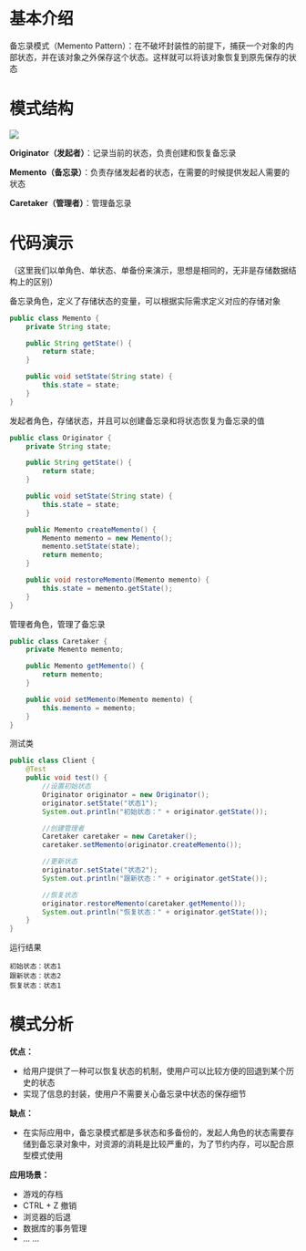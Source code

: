# 基本介绍

备忘录模式（Memento Pattern）：在不破坏封装性的前提下，捕获一个对象的内部状态，并在该对象之外保存这个状态。这样就可以将该对象恢复到原先保存的状态

# 模式结构

![](https://gitee.com/songjilong/FigureBed/raw/master/img/20200507233754.png)

**Originator（发起者）**：记录当前的状态，负责创建和恢复备忘录

**Memento（备忘录）**：负责存储发起者的状态，在需要的时候提供发起人需要的状态

**Caretaker（管理者）**：管理备忘录

# 代码演示

（这里我们以单角色、单状态、单备份来演示，思想是相同的，无非是存储数据结构上的区别）

备忘录角色，定义了存储状态的变量，可以根据实际需求定义对应的存储对象

```java
public class Memento {
    private String state;

    public String getState() {
        return state;
    }

    public void setState(String state) {
        this.state = state;
    }
}
```

发起者角色，存储状态，并且可以创建备忘录和将状态恢复为备忘录的值

```java
public class Originator {
    private String state;

    public String getState() {
        return state;
    }

    public void setState(String state) {
        this.state = state;
    }

    public Memento createMemento() {
        Memento memento = new Memento();
        memento.setState(state);
        return memento;
    }

    public void restoreMemento(Memento memento) {
        this.state = memento.getState();
    }
}
```

管理者角色，管理了备忘录

```java
public class Caretaker {
    private Memento memento;

    public Memento getMemento() {
        return memento;
    }

    public void setMemento(Memento memento) {
        this.memento = memento;
    }
}
```

测试类

```java
public class Client {
    @Test
    public void test() {
        //设置初始状态
        Originator originator = new Originator();
        originator.setState("状态1");
        System.out.println("初始状态：" + originator.getState());

        //创建管理者
        Caretaker caretaker = new Caretaker();
        caretaker.setMemento(originator.createMemento());

        //更新状态
        originator.setState("状态2");
        System.out.println("跟新状态：" + originator.getState());

        //恢复状态
        originator.restoreMemento(caretaker.getMemento());
        System.out.println("恢复状态：" + originator.getState());
    }
}
```

运行结果

```
初始状态：状态1
跟新状态：状态2
恢复状态：状态1
```

# 模式分析

**优点：**

- 给用户提供了一种可以恢复状态的机制，使用户可以比较方便的回退到某个历史的状态
- 实现了信息的封装，使用户不需要关心备忘录中状态的保存细节

**缺点：**

- 在实际应用中，备忘录模式都是多状态和多备份的，发起人角色的状态需要存储到备忘录对象中，对资源的消耗是比较严重的，为了节约内存，可以配合原型模式使用

**应用场景：**

- 游戏的存档
- CTRL + Z 撤销
- 浏览器的后退
- 数据库的事务管理
- ... ...